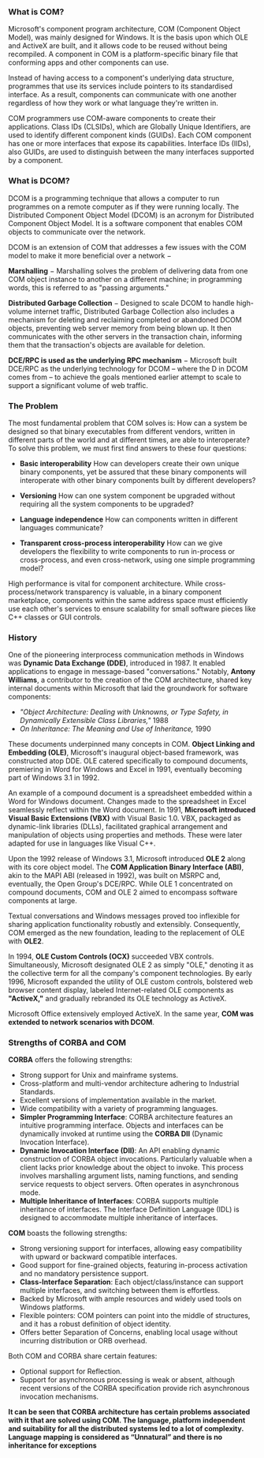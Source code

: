 ### What is COM?
Microsoft's component program architecture, COM (Component Object Model), was mainly designed for Windows. It is the basis upon which OLE and ActiveX are built, and it allows code to be reused without being recompiled. A component in COM is a platform-specific binary file that conforming apps and other components can use.

Instead of having access to a component's underlying data structure, programmes that use its services include pointers to its standardised interface. As a result, components can communicate with one another regardless of how they work or what language they're written in.

COM programmers use COM-aware components to create their applications. Class IDs (CLSIDs), which are Globally Unique Identifiers, are used to identify different component kinds (GUIDs). Each COM component has one or more interfaces that expose its capabilities. Interface IDs (IIDs), also GUIDs, are used to distinguish between the many interfaces supported by a component.

### What is DCOM?
DCOM is a programming technique that allows a computer to run programmes on a remote computer as if they were running locally. The Distributed Component Object Model (DCOM) is an acronym for Distributed Component Object Model. It is a software component that enables COM objects to communicate over the network.

DCOM is an extension of COM that addresses a few issues with the COM model to make it more beneficial over a network −

**Marshalling** − Marshalling solves the problem of delivering data from one COM object instance to another on a different machine; in programming words, this is referred to as "passing arguments."

**Distributed Garbage Collection** − Designed to scale DCOM to handle high-volume internet traffic, Distributed Garbage Collection also includes a mechanism for deleting and reclaiming completed or abandoned DCOM objects, preventing web server memory from being blown up. It then communicates with the other servers in the transaction chain, informing them that the transaction's objects are available for deletion.

**DCE/RPC is used as the underlying RPC mechanism** − Microsoft built DCE/RPC as the underlying technology for DCOM – where the D in DCOM comes from – to achieve the goals mentioned earlier attempt to scale to support a significant volume of web traffic.

### The Problem
The most fundamental problem that COM solves is: How can a system be designed so that binary executables from different vendors, written in different parts of the world and at different times, are able to interoperate? To solve this problem, we must first find answers to these four questions:

- **Basic interoperability** How can developers create their own unique binary components, yet be assured that these binary components will interoperate with other binary components built by different developers?

- **Versioning** How can one system component be upgraded without requiring all the system components to be upgraded?

- **Language independence** How can components written in different languages communicate?

- **Transparent cross-process interoperability** How can we give developers the flexibility to write components to run in-process or cross-process, and even cross-network, using one simple programming model?

High performance is vital for component architecture. While cross-process/network transparency is valuable, in a binary component marketplace, components within the same address space must efficiently use each other's services to ensure scalability for small software pieces like C++ classes or GUI controls.

### History
One of the pioneering interprocess communication methods in Windows was **Dynamic Data Exchange (DDE)**, introduced in 1987. It enabled applications to engage in message-based "conversations." Notably, **Antony Williams**, a contributor to the creation of the COM architecture, shared key internal documents within Microsoft that laid the groundwork for software components:

- *"Object Architecture: Dealing with Unknowns, or Type Safety, in Dynamically Extensible Class Libraries,"* 1988
- *On Inheritance: The Meaning and Use of Inheritance,* 1990

These documents underpinned many concepts in COM. **Object Linking and Embedding (OLE)**, Microsoft's inaugural object-based framework, was constructed atop DDE. OLE catered specifically to compound documents, premiering in Word for Windows and Excel in 1991, eventually becoming part of Windows 3.1 in 1992.

An example of a compound document is a spreadsheet embedded within a Word for Windows document. Changes made to the spreadsheet in Excel seamlessly reflect within the Word document. In 1991, **Microsoft introduced Visual Basic Extensions (VBX)** with Visual Basic 1.0. VBX, packaged as dynamic-link libraries (DLLs), facilitated graphical arrangement and manipulation of objects using properties and methods. These were later adapted for use in languages like Visual C++.

Upon the 1992 release of Windows 3.1, Microsoft introduced **OLE 2** along with its core object model. The **COM Application Binary Interface (ABI)**, akin to the MAPI ABI (released in 1992), was built on MSRPC and, eventually, the Open Group's DCE/RPC. While OLE 1 concentrated on compound documents, COM and OLE 2 aimed to encompass software components at large.

Textual conversations and Windows messages proved too inflexible for sharing application functionality robustly and extensibly. Consequently, COM emerged as the new foundation, leading to the replacement of OLE with **OLE2**.

In 1994, **OLE Custom Controls (OCX)** succeeded VBX controls. Simultaneously, Microsoft designated OLE 2 as simply "OLE," denoting it as the collective term for all the company's component technologies. By early 1996, Microsoft expanded the utility of OLE custom controls, bolstered web browser content display, labeled Internet-related OLE components as **"ActiveX,"** and gradually rebranded its OLE technology as ActiveX.

Microsoft Office extensively employed ActiveX. In the same year, **COM was extended to network scenarios with DCOM**.

### Strengths of CORBA and COM

**CORBA** offers the following strengths:

- Strong support for Unix and mainframe systems.
- Cross-platform and multi-vendor architecture adhering to Industrial Standards.
- Excellent versions of implementation available in the market.
- Wide compatibility with a variety of programming languages.
- **Simpler Programming Interface**: CORBA architecture features an intuitive programming interface. Objects and interfaces can be dynamically invoked at runtime using the **CORBA DII** (Dynamic Invocation Interface).
- **Dynamic Invocation Interface (DII)**: An API enabling dynamic construction of CORBA object invocations. Particularly valuable when a client lacks prior knowledge about the object to invoke. This process involves marshalling argument lists, naming functions, and sending service requests to object servers. Often operates in asynchronous mode.
- **Multiple Inheritance of Interfaces**: CORBA supports multiple inheritance of interfaces. The Interface Definition Language (IDL) is designed to accommodate multiple inheritance of interfaces.

**COM** boasts the following strengths:

- Strong versioning support for interfaces, allowing easy compatibility with upward or backward compatible interfaces.
- Good support for fine-grained objects, featuring in-process activation and no mandatory persistence support.
- **Class-Interface Separation**: Each object/class/instance can support multiple interfaces, and switching between them is effortless.
- Backed by Microsoft with ample resources and widely used tools on Windows platforms.
- Flexible pointers: COM pointers can point into the middle of structures, and it has a robust definition of object identity.
- Offers better Separation of Concerns, enabling local usage without incurring distribution or ORB overhead.

Both COM and CORBA share certain features:

- Optional support for Reflection.
- Support for asynchronous processing is weak or absent, although recent versions of the CORBA specification provide rich asynchronous invocation mechanisms.

**It can be seen that CORBA architecture has certain problems associated with it that are solved using COM. The language, platform independent and suitability for all the distributed systems led to a lot of complexity. Language mapping is considered as “Unnatural” and there is no inheritance for exceptions**

